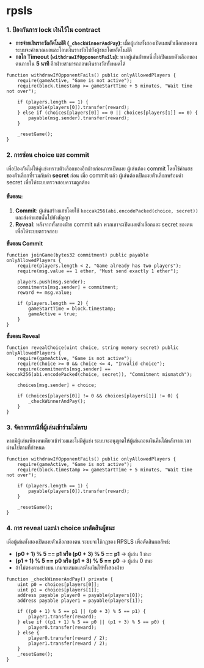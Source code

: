 # rpsls

### 1. **ป้องกันการ lock เงินไว้ใน contract**

- **การจ่ายเงินรางวัลอัตโนมัติ (`_checkWinnerAndPay`)**: เมื่อผู้เล่นทั้งสองเปิดเผยตัวเลือกของตน ระบบจะคำนวณผลและโอนเงินรางวัลไปยังผู้ชนะโดยอัตโนมัติ
- **กลไก Timeout (`withdrawIfOpponentFails`)**: หากผู้เล่นฝ่ายหนึ่งไม่เปิดเผยตัวเลือกของตนภายใน **5 นาที** อีกฝ่ายสามารถถอนเงินรางวัลทั้งหมดได้

```solidity
function withdrawIfOpponentFails() public onlyAllowedPlayers {
    require(gameActive, "Game is not active");
    require(block.timestamp >= gameStartTime + 5 minutes, "Wait time not over");

    if (players.length == 1) {
        payable(players[0]).transfer(reward);
    } else if (choices[players[0]] == 0 || choices[players[1]] == 0) {
        payable(msg.sender).transfer(reward);
    }

    _resetGame();
}
```

### 2. **การซ่อน choice และ commit**

เพื่อป้องกันไม่ให้คู่แข่งทราบตัวเลือกของอีกฝ่ายก่อนการเปิดเผย ผู้เล่นต้อง commit โดยใช้ค่าแฮชของตัวเลือกที่รวมกับค่า **secret** ก่อน เมื่อ commit แล้ว ผู้เล่นต้องเปิดเผยตัวเลือกพร้อมค่า secret เพื่อให้ระบบตรวจสอบความถูกต้อง

#### ขั้นตอน:

1. **Commit**: ผู้เล่นสร้างแฮชโดยใช้ `keccak256(abi.encodePacked(choice, secret))` และส่งค่าแฮชนั้นไปยังสัญญา
2. **Reveal**: หลังจากทั้งสองฝ่าย commit แล้ว พวกเขาจะเปิดเผยตัวเลือกและ secret ของตนเพื่อให้ระบบตรวจสอบ


**ขั้นตอน Commit**

```solidity
function joinGame(bytes32 commitment) public payable onlyAllowedPlayers {
    require(players.length < 2, "Game already has two players");
    require(msg.value == 1 ether, "Must send exactly 1 ether");

    players.push(msg.sender);
    commitments[msg.sender] = commitment;
    reward += msg.value;

    if (players.length == 2) {
        gameStartTime = block.timestamp;
        gameActive = true;
    }
}
```

**ขั้นตอน Reveal**

```solidity
function revealChoice(uint choice, string memory secret) public onlyAllowedPlayers {
    require(gameActive, "Game is not active");
    require(choice >= 0 && choice <= 4, "Invalid choice");
    require(commitments[msg.sender] == keccak256(abi.encodePacked(choice, secret)), "Commitment mismatch");
    
    choices[msg.sender] = choice;
    
    if (choices[players[0]] != 0 && choices[players[1]] != 0) {
        _checkWinnerAndPay();
    }
}
```

### 3. **จัดการกรณีที่ผู้เล่นเข้าร่วมไม่ครบ**

หากมีผู้เล่นเพียงคนเดียวเข้าร่วมและไม่มีคู่แข่ง ระบบจะอนุญาตให้ผู้เล่นถอนเงินคืนได้หลังจากเวลาผ่านไปตามที่กำหนด

```solidity
function withdrawIfOpponentFails() public onlyAllowedPlayers {
    require(gameActive, "Game is not active");
    require(block.timestamp >= gameStartTime + 5 minutes, "Wait time not over");

    if (players.length == 1) {
        payable(players[0]).transfer(reward);
    }

    _resetGame();
}
```

### 4. **การ reveal และนำ choice มาตัดสินผู้ชนะ**

เมื่อผู้เล่นทั้งสองเปิดเผยตัวเลือกของตน ระบบจะใช้กฎของ RPSLS เพื่อตัดสินผลลัพธ์:

- **(p0 + 1) % 5 == p1 หรือ (p0 + 3) % 5 == p1** → ผู้เล่น 1 ชนะ
- **(p1 + 1) % 5 == p0 หรือ (p1 + 3) % 5 == p0** → ผู้เล่น 0 ชนะ
- ถ้าไม่ตรงตามข้างบน เกมจะเสมอและคืนเงินให้ทั้งสองฝ่าย

```solidity
function _checkWinnerAndPay() private {
    uint p0 = choices[players[0]];
    uint p1 = choices[players[1]];
    address payable player0 = payable(players[0]);
    address payable player1 = payable(players[1]);

    if ((p0 + 1) % 5 == p1 || (p0 + 3) % 5 == p1) {
        player1.transfer(reward);
    } else if ((p1 + 1) % 5 == p0 || (p1 + 3) % 5 == p0) {
        player0.transfer(reward);
    } else {
        player0.transfer(reward / 2);
        player1.transfer(reward / 2);
    }
    _resetGame();
}
```

